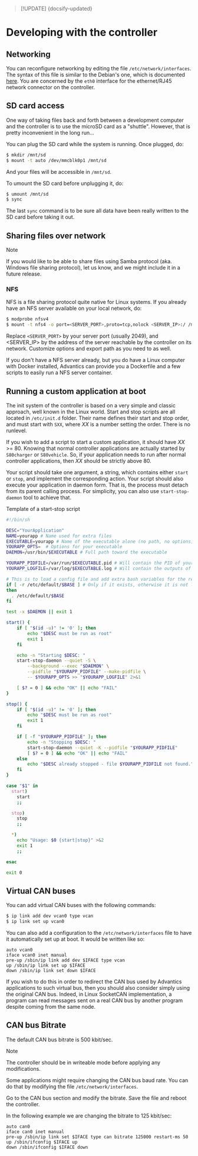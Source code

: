 > [!UPDATE] {docsify-updated}
# Developing with the controller

## Networking

You can reconfigure networking by editing the file `/etc/network/interfaces`. The syntax of this
file is similar to the Debian's one, which is documented [here](https://wiki.debian.org/NetworkConfiguration).
You are concerned by the `eth0` interface for the ethernet/RJ45 network connector on the controller.

## SD card access

One way of taking files back and forth between a development computer and the controller is to use
the microSD card as a "shuttle". However, that is pretty inconvenient in the long run...

You can plug the SD card while the system is running. Once plugged, do:
```bash
$ mkdir /mnt/sd
$ mount -t auto /dev/mmcblk0p1 /mnt/sd
```
And your files will be accessible in `/mnt/sd`.

To umount the SD card before unplugging it, do:
```bash
$ umount /mnt/sd
$ sync
```
The last `sync` command is to be sure all data have been really written to the SD card before taking it
out.

## Sharing files over network

> [!NOTE]
> If you would like to be able to share files using Samba protocol (aka. Windows file sharing protocol), let us know, and we might include it in a future release.

### NFS

NFS is a file sharing protocol quite native for Linux systems. If you already have an NFS server available on your local network, do:
```bash
$ modprobe nfsv4
$ mount -t nfs4 -o port=<SERVER_PORT>,proto=tcp,nolock <SERVER_IP>:/ /mnt/nfs
```
Replace `<SERVER_PORT>` by your server port (usually 2049), and <SERVER_IP> by the address of the server reachable by the controller on its network. Customize options and export path as you need to as well.

If you don't have a NFS server already, but you do have a Linux computer with Docker installed, Advantics can provide you a Dockerfile and a few scripts to easily run a NFS server container.

## Running a custom application at boot

The init system of the controller is based on a very simple and classic approach, well known in the
Linux world. Start and stop scripts are all located in `/etc/init.d` folder. Their name defines their
start and stop order, and must start with `SXX`,  where _XX_ is a number setting the order.
There is no runlevel.

If you wish to add a script to start a custom application, it should have _XX_ >= 80. Knowing that
normal controller applications are actually started by `S80charger` or `S80vehicle`. So, if your
application needs to run after normal controller applications, then _XX_ should be strictly above 80.

Your script should take one argument, a string, which contains either `start` or `stop`, and
implement the corresponding action. Your script should also execute your application in daemon form.
That is, the process must detach from its parent calling process. For simplicity, you can also use
`start-stop-daemon` tool to achieve that.

<figcaption>Template of a start-stop script</figcaption>

```bash
#!/bin/sh

DESC="YourApplication"
NAME=yourapp # Name used for extra files
EXECUTABLE=yourapp # Name of the executable alone (no path, no options)
YOURAPP_OPTS=  # Options for your executable
DAEMON=/usr/bin/$EXECUTABLE # Full path toward the executable

YOURAPP_PIDFILE=/var/run/$EXECUTABLE.pid # Will contain the PID of your running program
YOURAPP_LOGFILE=/var/log/$EXECUTABLE.log # Will contain the outputs of your program

# This is to load a config file and add extra bash variables for the rest of the script
if [ -r /etc/default/$BASE ] # Only if it exists, otherwise it is not loaded
then
  . /etc/default/$BASE
fi

test -x $DAEMON || exit 1

start() {
    if [ "$(id -u)" != '0' ]; then
        echo "$DESC must be run as root"
        exit 1
    fi

    echo -n "Starting $DESC: "
    start-stop-daemon --quiet -S \
        --background --exec "$DAEMON" \
        --pidfile "$YOURAPP_PIDFILE" --make-pidfile \
        -- $YOURAPP_OPTS >> "$YOURAPP_LOGFILE" 2>&1

    [ $? = 0 ] && echo "OK" || echo "FAIL"
}

stop() {
    if [ "$(id -u)" != '0' ]; then
        echo "$DESC must be run as root"
        exit 1
    fi

    if [ -f "$YOURAPP_PIDFILE" ]; then
        echo -n "Stopping $DESC: "
        start-stop-daemon --quiet -K --pidfile "$YOURAPP_PIDFILE"
        [ $? = 0 ] && echo "OK" || echo "FAIL"
    else
        echo "$DESC already stopped - file $YOURAPP_PIDFILE not found."
    fi
}

case "$1" in
  start)
    start
    ;;

  stop)
    stop
    ;;

  *)
    echo "Usage: $0 {start|stop}" >&2
    exit 1
    ;;

esac

exit 0
```

## Virtual CAN buses

You can add virtual CAN buses with the following commands:
```bash
$ ip link add dev vcan0 type vcan
$ ip link set up vcan0
```

You can also add a configuration to the `/etc/network/interfaces` file to have it automatically
set up at boot. It would be written like so:
```
auto vcan0
iface vcan0 inet manual
pre-up /sbin/ip link add dev $IFACE type vcan
up /sbin/ip link set up $IFACE
down /sbin/ip link set down $IFACE
```

If you wish to do this in order to redirect the CAN bus used by Advantics applications to such
virtual bus, then you should also consider simply using the original CAN bus. Indeed, in Linux
SocketCAN implementation, a program can read messages sent on a real CAN bus by another program
despite coming from the same node.

## CAN bus Bitrate

The default CAN bus bitrate is 500 kbit/sec.

> [!NOTE]
> The controller should be in writeable mode before applying any modifications.

Some applications might require changing the CAN bus baud rate. You can do that by modifying the file `/etc/network/interfaces`.

Go to the CAN bus section and modify the bitrate. Save the file and reboot the controller.

In the following example we are changing the bitrate to 125 kbit/sec:

```
auto can0
iface can0 inet manual
pre-up /sbin/ip link set $IFACE type can bitrate 125000 restart-ms 50
up /sbin/ifconfig $IFACE up
down /sbin/ifconfig $IFACE down
```
